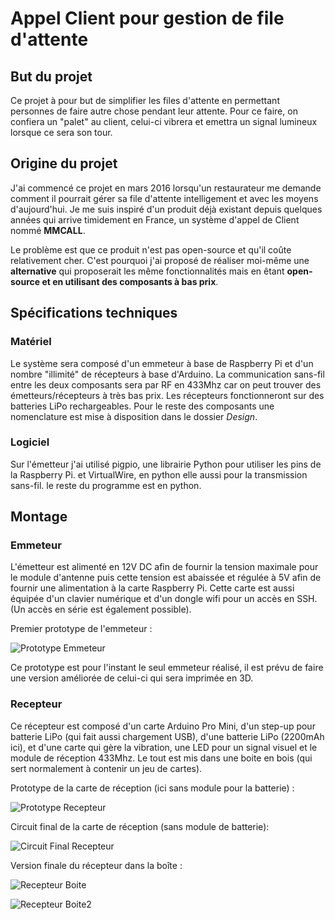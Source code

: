 # Appel Client pour gestion de file d'attente

## But du projet

Ce projet à pour but de simplifier les files d'attente en permettant personnes de faire autre chose pendant leur attente. Pour ce faire, on confiera un "palet" au client, celui-ci vibrera et emettra un signal lumineux lorsque ce sera son tour.

## Origine du projet

J'ai commencé ce projet en mars 2016 lorsqu'un restaurateur me demande comment il pourrait gérer sa file d'attente intelligement et avec les moyens d'aujourd'hui.
Je me suis inspiré d'un produit déjà existant depuis quelques années qui arrive timidement en France, un système d'appel de Client nommé **MMCALL**.

Le problème est que ce produit n'est pas open-source et qu'il coûte relativement cher. C'est pourquoi j'ai proposé de réaliser moi-même une **alternative** qui proposerait les même fonctionnalités mais en êtant **open-source et en utilisant des composants à bas prix**.

## Spécifications techniques

### Matériel

Le système sera composé d'un emmeteur à base de Raspberry Pi et d'un nombre "illimité" de récepteurs à base d'Arduino.
La communication sans-fil entre les deux composants sera par RF en 433Mhz car on peut trouver des émetteurs/récepteurs à très bas prix.
Les récepteurs fonctionneront sur des batteries LiPo rechargeables. Pour le reste des composants une nomenclature est mise à disposition dans le dossier _Design_.

### Logiciel

Sur l'émetteur j'ai utilisé pigpio, une librairie Python pour utiliser les pins de la Raspberry Pi. et VirtualWire, en python elle aussi pour la transmission sans-fil.
le reste du programme est en python.

## Montage

### Emmeteur
L'émetteur est alimenté en 12V DC afin de fournir la tension maximale pour le module d'antenne puis cette tension est abaissée et régulée à 5V afin de fournir une alimentation à la carte Raspberry Pi. Cette carte est aussi équipée d'un clavier numérique et d'un dongle wifi pour un accès en SSH. (Un accès en série est également possible).

Premier prototype de l'emmeteur :

![Prototype Emmeteur](Images/emit.png)

Ce prototype est pour l'instant le seul emmeteur réalisé, il est prévu de faire une version améliorée de celui-ci qui sera imprimée en 3D.

### Recepteur

Ce récepteur est composé d'un carte Arduino Pro Mini, d'un step-up pour batterie LiPo (qui fait aussi chargement USB), d'une batterie LiPo (2200mAh ici), et d'une carte qui gère la vibration, une LED pour un signal visuel et le module de réception 433Mhz. Le tout est mis dans une boite en bois (qui sert normalement à contenir un jeu de cartes).

Prototype de la carte de réception (ici sans module pour la batterie) :

![Prototype Recepteur](Images/recep.png)

Circuit final de la carte de réception (sans module de batterie):

![Circuit Final Recepteur](Images/recep_circuit.png)

Version finale du récepteur dans la boîte :

![Recepteur Boite](Images/recep_final.png)

![Recepteur Boite2](Images/recep_final2.png)

